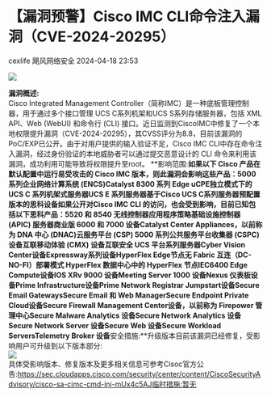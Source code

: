 #  【漏洞预警】Cisco IMC CLI命令注入漏洞（CVE-2024-20295）   
cexlife  飓风网络安全   2024-04-18 23:53  
  
![](https://mmbiz.qpic.cn/mmbiz_png/ibhQpAia4xu02ribKIlywWT5Us1UHYBnmOliaib6CQBcChnpnRUg80NAY19YaBx7XAhehwgJkSiaZX4OIcczv00CCsxw/640?wx_fmt=png&from=appmsg "")  
  
**漏洞概述:**  
Cisco Integrated Management Controller（简称IMC）是一种底板管理控制器，用于通过多个接口管理 UCS C系列机架和UCS S系列存储服务器，包括 XML API、Web (WebUI) 和命令行 (CLI) 接口。近日监测到CiscoIMC中修复了一个本地权限提升漏洞（CVE-2024-20295），其CVSS评分为8.8，目前该漏洞的PoC/EXP已公开。由于对用户提供的输入验证不足，Cisco IMC CLI中存在命令注入漏洞，经过身份验证的本地威胁者可以通过提交恶意设计的 CLI 命令来利用该漏洞，成功利用可能导致将权限提升至root。 **影响范围:**如果以下 Cisco 产品在默认配置中运行易受攻击的 Cisco IMC 版本，则此漏洞会影响这些产品：5000 系列企业网络计算系统 (ENCS)Catalyst 8300 系列 Edge uCPE独立模式下的 UCS C 系列机架式服务器UCS E 系列服务器基于Cisco UCS C系列服务器预配置版本的思科设备如果公开对Cisco IMC CLI 的访问，也会受到影响，目前已知包括以下思科产品：5520 和 8540 无线控制器应用程序策略基础设施控制器 (APIC) 服务器商业版 6000 和 7000 设备Catalyst Center Appliances，以前称为 DNA 中心 (DNAC)云服务平台 (CSP) 5000 系列公共服务平台收集器 (CSPC) 设备互联移动体验 (CMX) 设备互联安全 UCS 平台系列服务器Cyber Vision Center设备Expressway系列设备HyperFlex Edge节点无 Fabric 互连（DC-NO-FI）部署模式 HyperFlex 数据中心中的 HyperFlex 节点IEC6400 Edge Compute设备IOS XRv 9000 设备Meeting Server 1000 设备Nexus 仪表板设备Prime Infrastructure设备Prime Network Registrar Jumpstart设备Secure Email GatewaysSecure Email 和 Web ManagerSecure Endpoint Private Cloud设备Secure Firewall Management Center设备，以前称为 Firepower 管理中心Secure Malware Analytics 设备Secure Network Analytics 设备Secure Network Server 设备Secure Web 设备Secure Workload ServersTelemetry Broker 设备**安全措施:**升级版本目前该漏洞已经修复，受影响用户可升级到以下版本部分:  
![](https://mmbiz.qpic.cn/mmbiz_png/ibhQpAia4xu02ribKIlywWT5Us1UHYBnmOlHQZCicQLbZfRDwbRF33ibrjU25VsjfN3WVkhX8IgJB3DeoK7B5shqWGQ/640?wx_fmt=png&from=appmsg "")  
具体受影响版本、修复版本及更多相关信息可参考Cisoc官方公告:https://sec.cloudapps.cisco.com/security/center/content/CiscoSecurityAdvisory/cisco-sa-cimc-cmd-inj-mUx4c5AJ临时措施:暂无  
